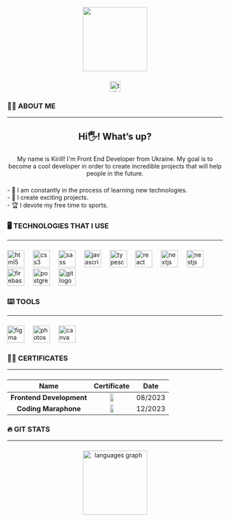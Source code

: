 <div align="center">
  <img height="150" src="https://camo.githubusercontent.com/62da68eb62b1e5f175f7d1f0191dd89a653d7908feb22d37d4a0ab07365d6791/68747470733a2f2f6d656469612e67697068792e636f6d2f6d656469612f4d3967624264396e6244724f5475314d71782f67697068792e676966"  />
</div>

###

<div align="center">
  <a href="https://t.me/IDENTITYxUNDEFINED" target="_blank">
    <img src="https://img.shields.io/static/v1?message=Telegram&logo=telegram&label=&color=2CA5E0&logoColor=white&labelColor=&style=for-the-badge" height="25" alt="telegram logo"  />
  </a>
</div>

###

<h3 align="left">👩‍💻  ABOUT ME</h3>

***

<h2 align="center">Hi🖐! What’s up?</h2>

###

<p align="center">My name is Kirill! I'm Front End Developer from Ukraine. My goal is to become a cool developer in order to create incredible projects that will help people in the future.</p>

###

<p align="left">- 🔭 I am constantly in the process of learning new technologies.<br>- 🎯 I create exciting projects.<br>- 🏆 I devote my free time to sports.</p>

###

<h3 align="left">🖥 TECHNOLOGIES THAT I USE</h3>

***

###

<div align="left">
  <img src="https://cdn.simpleicons.org/html5/E34F26" height="40" alt="html5 logo"  />
  <img width="12" />
  <img src="https://cdn.simpleicons.org/css3/1572B6" height="40" alt="css3 logo"  />
  <img width="12" />
  <img src="https://cdn.jsdelivr.net/gh/devicons/devicon/icons/sass/sass-original.svg" height="40" alt="sass logo"  />
  <img width="12" />
  <img src="https://cdn.simpleicons.org/javascript/F7DF1E" height="40" alt="javascript logo"  />
  <img width="12" />
  <img src="https://cdn.jsdelivr.net/gh/devicons/devicon/icons/typescript/typescript-original.svg" height="40" alt="typescript logo"  />
  <img width="12" />
  <img src="https://cdn.jsdelivr.net/gh/devicons/devicon/icons/react/react-original.svg" height="40" alt="react logo"  />
  <img width="12" />
  <img src="https://cdn.jsdelivr.net/gh/devicons/devicon/icons/nextjs/nextjs-original.svg" height="40" alt="nextjs logo"  />
  <img width="12" />
  <img src="https://cdn.jsdelivr.net/gh/devicons/devicon/icons/nestjs/nestjs-plain.svg" height="40" alt="nestjs logo"  />
  <img width="12" />
  <img src="https://cdn.jsdelivr.net/gh/devicons/devicon/icons/firebase/firebase-plain.svg" height="40" alt="firebase logo"  />
  <img width="12" />
  <img src="https://cdn.jsdelivr.net/gh/devicons/devicon/icons/postgresql/postgresql-original.svg" height="40" alt="postgresql logo"  />
  <img width="12" />
  <img src="https://cdn.jsdelivr.net/gh/devicons/devicon/icons/git/git-original.svg" height="40" alt="git logo"  />
</div>

###

<h3 align="left">⌨️ TOOLS</h3>

***

###

<div align="left">
  <img src="https://cdn.jsdelivr.net/gh/devicons/devicon/icons/figma/figma-original.svg" height="40" alt="figma logo"  />
  <img width="12" />
  <img src="https://cdn.jsdelivr.net/gh/devicons/devicon/icons/photoshop/photoshop-plain.svg" height="40" alt="photoshop logo"  />
  <img width="12" />
  <img src="https://cdn.jsdelivr.net/gh/devicons/devicon/icons/canva/canva-original.svg" height="40" alt="canva logo"  />
</div>

###

<h3 align="left">👨‍🎓 CERTIFICATES</h3>

***

###

| Name | Certificate | Date |
|:-------------: |:---------------:| :-------------:|
| **Frontend Development** | <a target="_blank" href="https://testprovider.com/ru/search-certificate/TP06812203D"><img style="width: 30%;" src="https://i.ibb.co/qWWkc0V/Certificate-Frontend-Artiushchenko.png"/></a> | 08/2023 |
| **Coding Maraphone** | <a target="_blank" href="https://i.ibb.co/wNgrV7h/Certificate-Maraphone-Artiushchenko.png"><img style="width: 30%;" src="https://i.ibb.co/wNgrV7h/Certificate-Maraphone-Artiushchenko.png"/></a> | 12/2023 |

###

<h3 align="left">🔥 GIT STATS</h3>

***

###

<div align="center">
  <img src="https://github-readme-stats.vercel.app/api/top-langs?username=Artyushchenko&locale=en&hide_title=false&layout=compact&card_width=320&langs_count=5&theme=dracula&hide_border=false&order=2" height="150" alt="languages graph"  />
</div>

###
